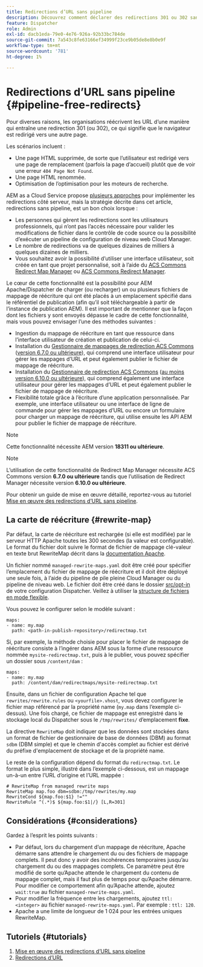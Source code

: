 ```yaml
---
title: Redirections d’URL sans pipeline
description: Découvrez comment déclarer des redirections 301 ou 302 sans accès aux pipelines Git ou Cloud Manager.
feature: Dispatcher
role: Admin
exl-id: dacb1eda-79e0-4e76-926a-92b33bc784de
source-git-commit: 7a543c8fe63166ef34999f23ce9b05de8e8b0e9f
workflow-type: tm+mt
source-wordcount: '781'
ht-degree: 1%

---
```


# Redirections d’URL sans pipeline {#pipeline-free-redirects}

Pour diverses raisons, les organisations réécrivent les URL d’une manière qui entraîne une redirection 301 (ou 302), ce qui signifie que le navigateur est redirigé vers une autre page.

Les scénarios incluent :

* Une page HTML supprimée, de sorte que l’utilisateur est redirigé vers une page de remplacement (parfois la page d’accueil) plutôt que de voir une erreur `404 Page Not Found`.
* Une page HTML renommée.
* Optimisation de l’optimisation pour les moteurs de recherche.

AEM as a Cloud Service propose [plusieurs approches](https://experienceleague.adobe.com/en/docs/experience-manager-learn/foundation/administration/url-redirection) pour implémenter les redirections côté serveur, mais la stratégie décrite dans cet article, redirections sans pipeline, est un bon choix lorsque :

* Les personnes qui gèrent les redirections sont les utilisateurs professionnels, qui n’ont pas l’accès nécessaire pour valider les modifications de fichier dans le contrôle de code source ou la possibilité d’exécuter un pipeline de configuration de niveau web Cloud Manager.
* Le nombre de redirections va de quelques dizaines de milliers à quelques dizaines de milliers.
* Vous souhaitez avoir la possibilité d’utiliser une interface utilisateur, soit créée en tant que projet personnalisé, soit à l’aide du [ACS Commons Redirect Map Manager](https://adobe-consulting-services.github.io/acs-aem-commons/features/redirect-map-manager/index.html) ou [ACS Commons Redirect Manager](https://adobe-consulting-services.github.io/acs-aem-commons/features/redirect-manager/subpages/rewritemap.html).

Le cœur de cette fonctionnalité est la possibilité pour AEM Apache/Dispatcher de charger (ou recharger) un ou plusieurs fichiers de mappage de réécriture qui ont été placés à un emplacement spécifié dans le référentiel de publication (afin qu’il soit téléchargeable à partir de l’instance de publication AEM). Il est important de mentionner que la façon dont les fichiers y sont envoyés dépasse le cadre de cette fonctionnalité, mais vous pouvez envisager l’une des méthodes suivantes :

* Ingestion du mappage de réécriture en tant que ressource dans l’interface utilisateur de création et publication de celui-ci.
* Installation du [Gestionnaire de mappages de redirection ACS Commons](https://adobe-consulting-services.github.io/acs-aem-commons/features/redirect-map-manager/index.html) ([version 6.7.0 ou ultérieure](https://github.com/Adobe-Consulting-Services/acs-aem-commons/releases)), qui comprend une interface utilisateur pour gérer les mappages d’URL et peut également publier le fichier de mappage de réécriture.
* Installation du [Gestionnaire de redirection ACS Commons](https://adobe-consulting-services.github.io/acs-aem-commons/features/redirect-manager/subpages/rewritemap.html) ([au moins version 6.10.0 ou ultérieure](https://github.com/Adobe-Consulting-Services/acs-aem-commons/releases)), qui comprend également une interface utilisateur pour gérer les mappages d’URL et peut également publier le fichier de mappage de réécriture.
* Flexibilité totale grâce à l’écriture d’une application personnalisée. Par exemple, une interface utilisateur ou une interface de ligne de commande pour gérer les mappages d’URL ou encore un formulaire pour charger un mappage de réécriture, qui utilise ensuite les API AEM pour publier le fichier de mappage de réécriture.

>[!NOTE]
> Cette fonctionnalité nécessite AEM version **18311 ou ultérieure**.

>[!NOTE]
> L’utilisation de cette fonctionnalité de Redirect Map Manager nécessite ACS Commons version **6.7.0 ou ultérieure** tandis que l’utilisation de Redirect Manager nécessite version **6.10.0 ou ultérieure**.

Pour obtenir un guide de mise en œuvre détaillé, reportez-vous au tutoriel [Mise en œuvre des redirections d’URL sans pipeline](https://experienceleague.adobe.com/en/docs/experience-manager-learn/foundation/administration/implementing-pipeline-free-url-redirects).

## La carte de réécriture {#rewrite-map}

Par défaut, la carte de réécriture est rechargée (si elle est modifiée) par le serveur HTTP Apache toutes les 300 secondes (la valeur est configurable). Le format du fichier doit suivre le format de fichier de mappage clé-valeur en texte brut RewriteMap décrit dans la [documentation Apache](https://httpd.apache.org/docs/2.4/rewrite/rewritemap.html#txt).

Un fichier nommé `managed-rewrite-maps.yaml` doit être créé pour spécifier l’emplacement du fichier de mappage de réécriture et il doit être déployé une seule fois, à l’aide du pipeline de pile pleine Cloud Manager ou du pipeline de niveau web. Le fichier doit être créé dans le dossier [src/opt-in](https://github.com/adobe/aem-project-archetype/tree/develop/src/main/archetype/dispatcher.cloud/src/opt-in) de votre configuration Dispatcher. Veillez à utiliser la [structure de fichiers en mode flexible](/help/implementing/dispatcher/validation-debug.md#flexible-mode-file-structure).

Vous pouvez le configurer selon le modèle suivant :

```
maps:
- name: my.map
  path: <path-in-publish-repository>/redirectmap.txt
```

Si, par exemple, la méthode choisie pour placer le fichier de mappage de réécriture consiste à l’ingérer dans AEM sous la forme d’une ressource nommée `mysite-redirectmap.txt`, puis à le publier, vous pouvez spécifier un dossier sous `/content/dam` :

```
maps:
- name: my.map
  path: /content/dam/redirectmaps/mysite-redirectmap.txt
```

Ensuite, dans un fichier de configuration Apache tel que `rewrites/rewrite.rules` ou `<yourfile>.vhost`, vous devez configurer le fichier map référencé par la propriété name (`my.map` dans l’exemple ci-dessus). Une fois chargé, ce fichier de mappage est enregistré dans le stockage local du Dispatcher sous le `/tmp/rewrites/` d’emplacement **fixe**.

La directive `RewriteMap` doit indiquer que les données sont stockées dans un format de fichier de gestionnaire de base de données (DBM) au format `sdbm` (DBM simple) et que le chemin d&#39;accès complet au fichier est dérivé du préfixe d&#39;emplacement de stockage et de la propriété name.

Le reste de la configuration dépend du format du `redirectmap.txt`. Le format le plus simple, illustré dans l’exemple ci-dessous, est un mappage un-à-un entre l’URL d’origine et l’URL mappée :

```
# RewriteMap from managed rewrite maps
RewriteMap map.foo dbm=sdbm:/tmp/rewrites/my.map
RewriteCond ${map.foo:$1} !=""
RewriteRule ^(.*)$ ${map.foo:$1|/} [L,R=301]
```

## Considérations {#considerations}

Gardez à l’esprit les points suivants :

* Par défaut, lors du chargement d’un mappage de réécriture, Apache démarre sans attendre le chargement du ou des fichiers de mappage complets. Il peut donc y avoir des incohérences temporaires jusqu’au chargement du ou des mappages complets. Ce paramètre peut être modifié de sorte qu’Apache attende le chargement du contenu de mappage complet, mais il faut plus de temps pour qu’Apache démarre. Pour modifier ce comportement afin qu’Apache attende, ajoutez `wait:true` au fichier `managed-rewrite-maps.yaml`.
* Pour modifier la fréquence entre les chargements, ajoutez `ttl: <integer>` au fichier `managed-rewrite-maps.yaml`. Par exemple : `ttl: 120`.
* Apache a une limite de longueur de 1 024 pour les entrées uniques RewriteMap.

## Tutoriels {#tutorials}

1. [Mise en œuvre des redirections d’URL sans pipeline](https://experienceleague.adobe.com/en/docs/experience-manager-learn/foundation/administration/implementing-pipeline-free-url-redirects)
1. [Redirections d’URL](https://experienceleague.adobe.com/en/docs/experience-manager-learn/foundation/administration/url-redirection)
